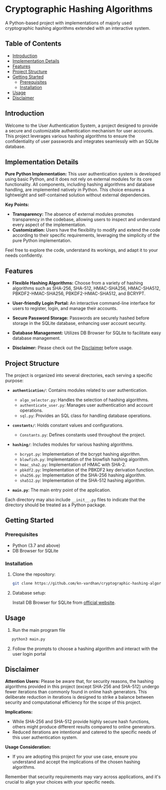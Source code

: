 # Cryptographic Hashing Algorithms

A Python-based project with implementations of majorly used cryptographic hashing algorithms extended with an interactive system.

## Table of Contents

- [Introduction](#introduction)
- [Implementation Details](#implementation-details)
- [Features](#features)
- [Project Structure](#project-structure)
- [Getting Started](#getting-started)
  - [Prerequisites](#prerequisites)
  - [Installation](#installation)
- [Usage](#usage)
- [Disclaimer](#disclaimer)

## Introduction

Welcome to the User Authentication System, a project designed to provide a secure and customizable authentication mechanism for user accounts. This project leverages various hashing algorithms to ensure the confidentiality of user passwords and integrates seamlessly with an SQLite database.

## Implementation Details

**Pure Python Implementation:**
This user authentication system is developed using basic Python, and it does not rely on external modules for its core functionality. All components, including hashing algorithms and database handling, are implemented natively in Python. This choice ensures a lightweight and self-contained solution without external dependencies.

**Key Points:**
- **Transparency:** The absence of external modules promotes transparency in the codebase, allowing users to inspect and understand every aspect of the implementation.
- **Customization:** Users have the flexibility to modify and extend the code according to their specific requirements, leveraging the simplicity of the pure Python implementation.

Feel free to explore the code, understand its workings, and adapt it to your needs confidently.


## Features

- **Flexible Hashing Algorithms:** Choose from a variety of hashing algorithms such as SHA-256, SHA-512, HMAC-SHA256, HMAC-SHA512, PBKDF2-HMAC-SHA256, PBKDF2-HMAC-SHA512, and BCRYPT.
  
- **User-friendly Login Portal:** An interactive command-line interface for users to register, login, and manage their accounts.

- **Secure Password Storage:** Passwords are securely hashed before storage in the SQLite database, enhancing user account security.

- **Database Management:** Utilizes DB Browser for SQLite to facilitate easy database management.
- **Disclaimer:** Please check out the [Disclaimer](#disclaimer) before usage.

## Project Structure

The project is organized into several directories, each serving a specific purpose:

- **`authentication/`**: Contains modules related to user authentication.
  - `algo_selector.py`: Handles the selection of hashing algorithms.
  - `authenticate_user.py`: Manages user authentication and account operations.
  - `sql.py`: Provides an SQL class for handling database operations.

- **`constants/`**: Holds constant values and configurations.
  - `Constants.py`: Defines constants used throughout the project.

- **`hashing/`**: Includes modules for various hashing algorithms.
  - `bcrypt.py`: Implementation of the bcrypt hashing algorithm.
  - `blowfish.py`: Implementation of the blowfish hashing algorithm.
  - `hmac_sha2.py`: Implementation of HMAC with SHA-2.
  - `pbkdf2.py`: Implementation of the PBKDF2 key derivation function.
  - `sha256.py`: Implementation of the SHA-256 hashing algorithm.
  - `sha512.py`: Implementation of the SHA-512 hashing algorithm.

- **`main.py`**: The main entry point of the application.

Each directory may also include `__init__.py` files to indicate that the directory should be treated as a Python package.



## Getting Started

### Prerequisites

- Python (3.7 and above)
- DB Browser for SQLite

### Installation

1. Clone the repository:

   ```zsh
   git clone https://github.com/kn-vardhan/cryptographic-hashing-algorithms.git
   ```

2. Database setup:
   
   Install DB Browser for SQLite from [official website](https://sqlitebrowser.org/dl/).
   
## Usage

1. Run the main program file
```zsh
   python3 main.py
```
2. Follow the prompts to choose a hashing algorithm and interact with the user login portal

## Disclaimer

**Attention Users:** Please be aware that, for security reasons, the hashing algorithms provided in this project (except SHA-256 and SHA-512) undergo fewer iterations than commonly found in online hash generators. This deliberate reduction in iterations is designed to strike a balance between security and computational efficiency for the scope of this project.

**Implications:**
- While SHA-256 and SHA-512 provide highly secure hash functions, others might produce different results compared to online generators.
- Reduced iterations are intentional and catered to the specific needs of this user authentication system.

**Usage Consideration:**
- If you are adopting this project for your use case, ensure you understand and accept the implications of the chosen hashing algorithms.

Remember that security requirements may vary across applications, and it's crucial to align your choices with your specific needs.
